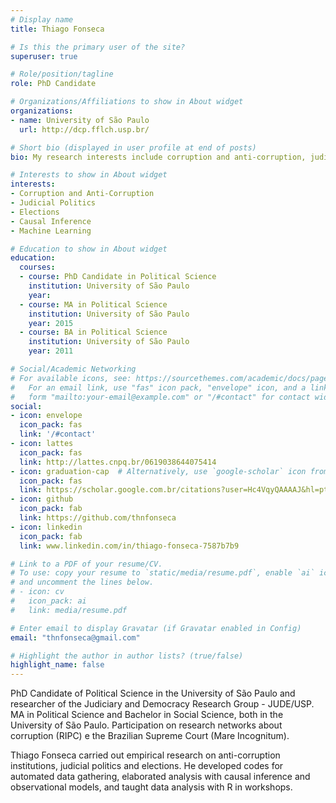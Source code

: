 ```yaml
---
# Display name
title: Thiago Fonseca

# Is this the primary user of the site?
superuser: true

# Role/position/tagline
role: PhD Candidate

# Organizations/Affiliations to show in About widget
organizations:
- name: University of São Paulo
  url: http://dcp.fflch.usp.br/

# Short bio (displayed in user profile at end of posts)
bio: My research interests include corruption and anti-corruption, judicial politics, elections, causal inference and machine learning.

# Interests to show in About widget
interests:
- Corruption and Anti-Corruption
- Judicial Politics
- Elections
- Causal Inference
- Machine Learning

# Education to show in About widget
education:
  courses:
  - course: PhD Candidate in Political Science
    institution: University of São Paulo
    year: 
  - course: MA in Political Science
    institution: University of São Paulo
    year: 2015
  - course: BA in Political Science
    institution: University of São Paulo
    year: 2011

# Social/Academic Networking
# For available icons, see: https://sourcethemes.com/academic/docs/page-builder/#icons
#   For an email link, use "fas" icon pack, "envelope" icon, and a link in the
#   form "mailto:your-email@example.com" or "/#contact" for contact widget.
social:
- icon: envelope
  icon_pack: fas
  link: '/#contact'
- icon: lattes
  icon_pack: fas
  link: http://lattes.cnpq.br/0619038644075414
- icon: graduation-cap  # Alternatively, use `google-scholar` icon from `ai` icon pack
  icon_pack: fas
  link: https://scholar.google.com.br/citations?user=Hc4VqyQAAAAJ&hl=pt-BR
- icon: github
  icon_pack: fab
  link: https://github.com/thnfonseca
- icon: linkedin
  icon_pack: fab
  link: www.linkedin.com/in/thiago-fonseca-7587b7b9

# Link to a PDF of your resume/CV.
# To use: copy your resume to `static/media/resume.pdf`, enable `ai` icons in `params.toml`, 
# and uncomment the lines below.
# - icon: cv
#   icon_pack: ai
#   link: media/resume.pdf

# Enter email to display Gravatar (if Gravatar enabled in Config)
email: "thnfonseca@gmail.com"

# Highlight the author in author lists? (true/false)
highlight_name: false
---
```


PhD Candidate of Political Science in the University of São Paulo and researcher of the Judiciary and Democracy Research Group - JUDE/USP. MA in Political Science and Bachelor in Social Science, both in the University of São Paulo. Participation on research networks about corruption (RIPC) e the Brazilian Supreme Court (Mare Incognitum).

Thiago Fonseca carried out empirical research on anti-corruption institutions, judicial politics and elections. He developed codes for automated data gathering, elaborated analysis with causal inference and observational models, and taught data analysis with R in workshops.

